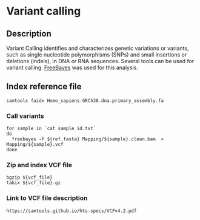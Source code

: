 # Variant calling

## Description
Variant Calling identifies and characterizes genetic variations or variants, such as single nucleotide polymorphisms (SNPs) and small insertions or deletions (indels), in DNA or RNA sequences. Several tools can be used for variant calling. [FreeBayes](https://github.com/freebayes/freebayes) was used for this analysis.

## Index reference file
```
samtools faidx Homo_sapiens.GRCh38.dna.primary_assembly.fa
```

### Call variants

```
for sample in `cat sample_id.txt`
do
  freebayes -f ${ref.fasta} Mapping/${sample}.clean.bam  > Mapping/${sample}.vcf
done
```

### Zip and index VCF file

```
bgzip ${vcf_file}
tabix ${vcf_file}.gz
```

### Link to VCF file description
```
https://samtools.github.io/hts-specs/VCFv4.2.pdf
```
